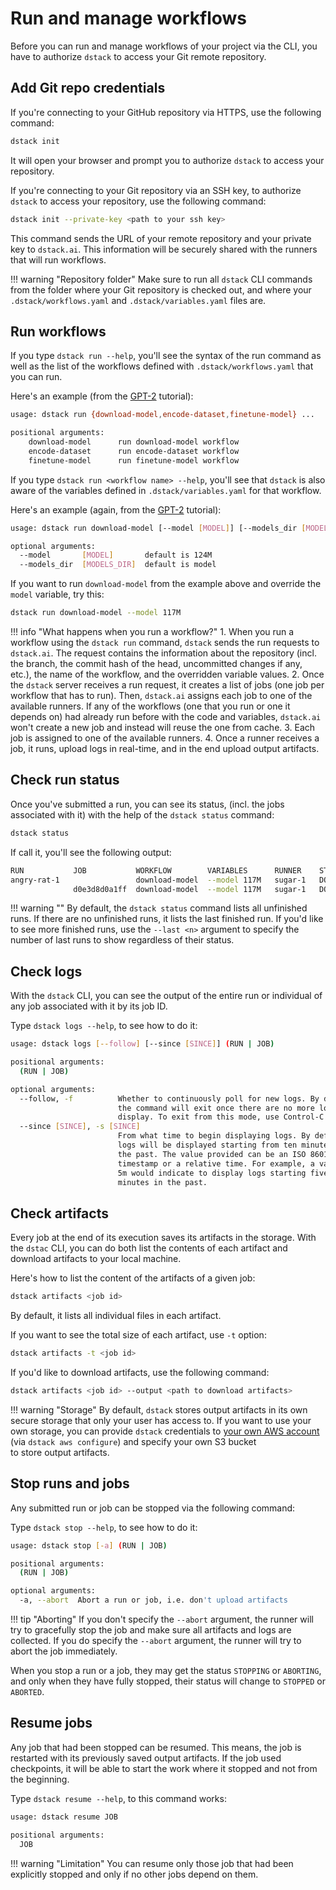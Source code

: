 # Run and manage workflows

Before you can run and manage workflows of your project via the CLI, you have to authorize `dstack` to access
your Git remote repository. 

## Add Git repo credentials

If you're connecting to your GitHub repository via HTTPS, use the following command:

```bash
dstack init 
```

It will open your browser and prompt you to authorize `dstack` to access your repository. 

If you're connecting to your Git repository via an SSH key, to authorize `dstack` to access your repository, 
use the following command:

```bash
dstack init --private-key <path to your ssh key> 
```

This command sends the URL of your remote repository and your private key to `dstack.ai`. This information will be
securely shared with the runners that will run workflows.

!!! warning "Repository folder"
    Make sure to run all `dstack` CLI commands from the folder where your Git repository is checked out,
    and where your `.dstack/workflows.yaml` and `.dstack/variables.yaml` files are.

## Run workflows

If you type `dstack run --help`, you'll see the syntax of the run command as well as the list of the workflows
defined with `.dstack/workflows.yaml` that you can run. 

Here's an example (from the [GPT-2](gpt-2.md) tutorial):

```bash
usage: dstack run {download-model,encode-dataset,finetune-model} ...

positional arguments:
    download-model      run download-model workflow
    encode-dataset      run encode-dataset workflow
    finetune-model      run finetune-model workflow
```

If you type `dstack run <workflow name> --help`, you'll see that `dstack` is also aware of the variables defined
in `.dstack/variables.yaml` for that workflow. 

Here's an example (again, from the [GPT-2](gpt-2.md) tutorial):

```bash
usage: dstack run download-model [--model [MODEL]] [--models_dir [MODELS_DIR]]

optional arguments:
  --model       [MODEL]       default is 124M
  --models_dir  [MODELS_DIR]  default is model
```

If you want to run `download-model` from the example above and override the `model` variable, try this:

```bash
dstack run download-model --model 117M
```

!!! info "What happens when you run a workflow?"
    1. When you run a workflow using the `dstack run` command, `dstack` sends the run requests to `dstack.ai`. 
    The request contains the information about the repository (incl. the branch, the commit hash of the head,
    uncommitted changes if any, etc.), the name of the workflow, and the overridden variable values.
    2. Once the `dstack` server receives a run request, it creates a list of jobs (one job per workflow that has to run).
    Then, `dstack.ai` assigns each job to one of the available runners. If any of the workflows (one that you run or one
    it depends on) had already run before with the code and variables, `dstack.ai` won't create a new job and instead
    will reuse the one from cache.
    3. Each job is assigned to one of the available runners.
    4. Once a runner receives a job, it runs, upload logs in real-time, and in the end upload output artifacts.

## Check run status

Once you've submitted a run, you can see its status, (incl. the jobs associated with it) with the help
of the `dstack status` command:

```bash
dstack status
```

If call it, you'll see the following output:

```bash
RUN           JOB           WORKFLOW        VARIABLES      RUNNER    STATUS    STARTED      DURATION    ARTIFACTS
angry-rat-1                 download-model  --model 117M   sugar-1   DONE      1 min ago    -
              d0e3d8d0a1ff  download-model  --model 117M   sugar-1   DONE      1 min ago    2 mins      models/117M
```

!!! warning ""
    By default, the `dstack status` command lists all unfinished runs. If there are no unfinished runs,
    it lists the last finished run. If you'd like to see more finished runs, use the `--last <n>` argument to
    specify the number of last runs to show regardless of their status.

## Check logs

With the `dstack` CLI, you can see the output of the entire run or individual of any job associated with it by its job ID.

Type `dstack logs --help`, to see how to do it:

```bash
usage: dstack logs [--follow] [--since [SINCE]] (RUN | JOB)

positional arguments:
  (RUN | JOB)

optional arguments:
  --follow, -f          Whether to continuously poll for new logs. By default,
                        the command will exit once there are no more logs to
                        display. To exit from this mode, use Control-C.
  --since [SINCE], -s [SINCE]
                        From what time to begin displaying logs. By default,
                        logs will be displayed starting from ten minutes in
                        the past. The value provided can be an ISO 8601
                        timestamp or a relative time. For example, a value of
                        5m would indicate to display logs starting five
                        minutes in the past.
```

## Check artifacts

Every job at the end of its execution saves its artifacts in the storage.
With the `dstac` CLI, you can do both list the contents of each artifact and download artifacts to your local machine.

Here's how to list the content of the artifacts of a given job:

```bash
dstack artifacts <job id>
```

By default, it lists all individual files in each artifact.

If you want to see the total size of each artifact, use `-t` option:

```bash
dstack artifacts -t <job id>
```

If you'd like to download artifacts, use the following command:

```bash
dstack artifacts <job id> --output <path to download artifacts>
```

!!! warning "Storage"
    By default, `dstack` stores output artifacts in its own secure storage that only your user has access to. 
    If you want to use your own storage, you can provide `dstack` 
    credentials to [your own AWS account](aws.md) (via `dstack aws configure`) and specify your own S3 bucket  
    to store output artifacts.

## Stop runs and jobs

Any submitted run or job can be stopped via the following command:

Type `dstack stop --help`, to see how to do it:

```bash
usage: dstack stop [-a] (RUN | JOB)

positional arguments:
  (RUN | JOB)

optional arguments:
  -a, --abort  Abort a run or job, i.e. don't upload artifacts
```

!!! tip "Aborting"
    If you don't specify the `--abort` argument, the runner will try to gracefully stop the job and make sure all artifacts 
    and logs are collected. If you do specify the `--abort` argument, the runner will try to abort the job immediately.

When you stop a run or a job, they may get the status `STOPPING` or `ABORTING`, and only when they have fully stopped,
their status will change to `STOPPED` or `ABORTED`.

## Resume jobs

Any job that had been stopped can be resumed. This means, the job is restarted with its previously saved output
artifacts. If the job used checkpoints, it will be able to start the work where it stopped and not from the 
beginning.

Type `dstack resume --help`, to this command works:

```bash
usage: dstack resume JOB

positional arguments:
  JOB
```

!!! warning "Limitation"
    You can resume only those job that had been explicitly stopped and only if no other jobs depend on them.